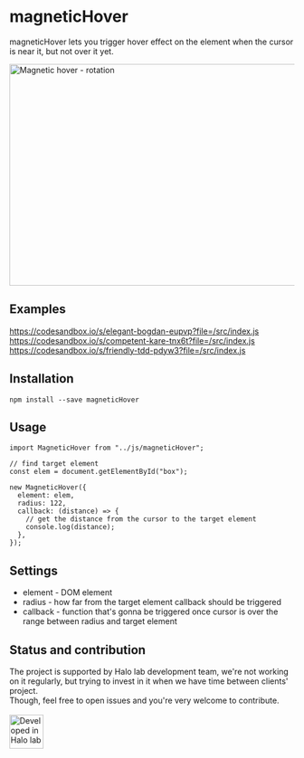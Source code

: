 # magneticHover

magneticHover lets you trigger hover effect on the element when the cursor is near it, but not over it yet.

<img src="http://api.halo-lab.com/wp-content/uploads/magnetic-rotation.gif" alt="Magnetic hover - rotation" height="392" width="600">

## Examples
https://codesandbox.io/s/elegant-bogdan-eupvp?file=/src/index.js <br />
https://codesandbox.io/s/competent-kare-tnx6t?file=/src/index.js <br />
https://codesandbox.io/s/friendly-tdd-pdyw3?file=/src/index.js


## Installation
```
npm install --save magneticHover
```

## Usage

```
import MagneticHover from "../js/magneticHover";

// find target element
const elem = document.getElementById("box");

new MagneticHover({
  element: elem,
  radius: 122,
  callback: (distance) => {
    // get the distance from the cursor to the target element
    console.log(distance);
  },
});
```

## Settings

* element - DOM element
* radius - how far from the target element callback should be triggered
* callback - function that's gonna be triggered once cursor is over the range between radius and target element

## Status and contribution
The project is supported by Halo lab development team, we're not working on it regularly, but trying to invest in it when we have time between clients' project. <br />
Though, feel free to open issues and you're very welcome to contribute. 
 <br />
  <br />
<a href="https://www.halo-lab.com/?utm_source=github-brifinator-3000">
    <img src="http://api.halo-lab.com/wp-content/uploads/dev_halo.svg" alt="Developed in Halo lab" height="60">
</a>


